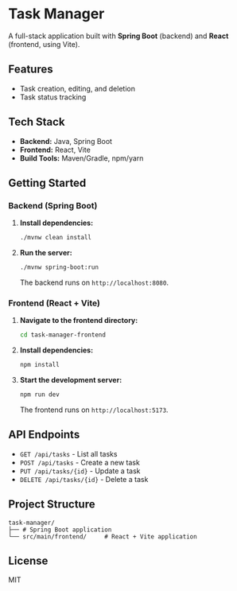 # Task Manager

A full-stack application built with **Spring Boot** (backend) and **React** (frontend, using Vite).

## Features
- Task creation, editing, and deletion
- Task status tracking

## Tech Stack

- **Backend:** Java, Spring Boot
- **Frontend:** React, Vite
- **Build Tools:** Maven/Gradle, npm/yarn

## Getting Started

### Backend (Spring Boot)

1. **Install dependencies:**
    ```bash
    ./mvnw clean install
    ```
2. **Run the server:**
    ```bash
    ./mvnw spring-boot:run
    ```
    The backend runs on `http://localhost:8080`.

### Frontend (React + Vite)

1. **Navigate to the frontend directory:**
    ```bash
    cd task-manager-frontend
    ```
2. **Install dependencies:**
    ```bash
    npm install
    ```
3. **Start the development server:**
    ```bash
    npm run dev
    ```
    The frontend runs on `http://localhost:5173`.

## API Endpoints

- `GET /api/tasks` - List all tasks
- `POST /api/tasks` - Create a new task
- `PUT /api/tasks/{id}` - Update a task
- `DELETE /api/tasks/{id}` - Delete a task

## Project Structure

```
task-manager/
├── # Spring Boot application
└── src/main/frontend/     # React + Vite application
```

## License

MIT